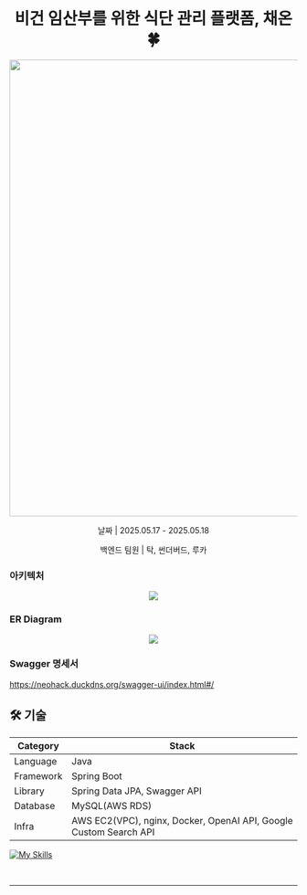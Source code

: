 <h1 align="center" style="font-weight: bold;">비건 임산부를 위한 식단 관리 플랫폼, 채온 🍀</h1>
<p align="center">
  <img align='center' src='https://github.com/user-attachments/assets/806c2802-3b4d-43b7-9337-00979a995001' width="800"/></img>

</p>

<p align="center">날짜 | 2025.05.17 - 2025.05.18</p>
<p align="center">백엔드 팀원 | 탁, 썬더버드, 루카</p>

### 아키텍처
<p align="center">
  <img src="https://github.com/user-attachments/assets/a86e79fd-3847-4db3-997f-36c16f3a4cd7"/>
</p>

### ER Diagram
<p align="center">

  <img src="https://github.com/user-attachments/assets/5e0f8bcd-0585-4d0d-851e-70b5a574c94f"/>
</p>

### Swagger 명세서

https://neohack.duckdns.org/swagger-ui/index.html#/





<h2 id="technologies">🛠️ 기술</h2>

| Category | Stack |
| --- | --- |
| Language | Java |
| Framework | Spring Boot |
| Library | Spring Data JPA, Swagger API |
| Database | MySQL(AWS RDS) |
| Infra | AWS EC2(VPC), nginx, Docker, OpenAI API, Google Custom Search API |

[![My Skills](https://skillicons.dev/icons?i=java,spring,docker,aws,mysql,nginx)](https://skillicons.dev)

</br>

---
